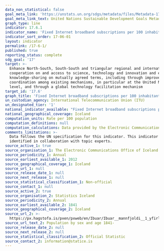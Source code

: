 ```yaml
---
data_non_statistical: false
goal_meta_link: 'https://unstats.un.org/sdgs/metadata/files/Metadata-17-06-01.pdf'
goal_meta_link_text: United Nations Sustainable Development Goals Metadata (PDF 211 KB)
graph_type: line
indicator: 17.6.1
indicator_name: 'Fixed Internet broadband subscriptions per 100 inhabitants, by speed'
indicator_sort_order: 17-06-01
layout: indicator
permalink: /17-6-1/
published: true
reporting_status: complete
sdg_goal: '17'
target: >-
  Enhance North-South, South-South and triangular regional and international
  cooperation on and access to science, technology and innovation and enhance
  knowledge-sharing on mutually agreed terms, including through improved
  coordination among existing mechanisms, in particular at the United Nations
  level, and through a global technology facilitation mechanism
target_id: '17.6'
graph_title: 'Fixed Internet broadband subscriptions per 100 inhabitants, by speed'
un_custodian_agency: International Telecommunication Union (ITU)
un_designated_tier: '1'
national_indicator_available: "Fixed Internet broadband subscriptions per 100\_inhabitants, by speed"
national_geographical_coverage: Iceland
computation_units: Rate per 100 population
computation_definitions: null
computation_calculations: Data provided by the Electronic Communications Office of Iceland (ECOI)
comments_limitations: >-
  Data follows the UN specification for this indicator. This indicator has been
  identified in collaboration with topic experts.
source_active_1: true
source_organisation_1: The Electronic Communications Office of Iceland (ECOI)
source_periodicity_1: Annual
source_earliest_available_1: 2012
source_geographical_coverage_1: Iceland
source_url_1: null
source_release_date_1: null
source_next_release_1: null
source_statistical_classification_1: Non-official
source_contact_1: null
source_active_2: true
source_organisation_2: Statistics Iceland
source_periodicity_2: Annual
source_earliest_available_2: 1841
source_geographical_coverage_2: Iceland
source_url_2: >-
  https://px.hagstofa.is/pxen/pxweb/en/Ibuar/Ibuar__mannfjoldi__1_yfirlit__Yfirlit_mannfjolda/MAN00101.px
source_url_text_2: Population by sex and age 1841-
source_release_date_2: null
source_next_release_2: null
source_statistical_classification_2: Official Statistic
source_contact_2: information@statice.is
---
```

